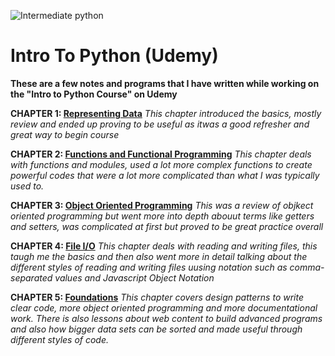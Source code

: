 ![Intermediate python](https://user-images.githubusercontent.com/86697301/126861711-681f33d2-c0ff-4b22-b7a5-020c5770e6bc.png)


# Intro To Python (Udemy)
**These are a few notes and programs that I have written while working on the "Intro to Python Course" on Udemy**

**CHAPTER 1: [Representing Data](https://github.com/Darrenrodricks/IntermediatePythonNanodegree/tree/main/RepresentingData)** 
  *This chapter introduced the basics, mostly review and ended up proving to be useful as itwas a good refresher and great way to begin course*
  
  
**CHAPTER 2: [Functions and Functional Programming](https://github.com/Darrenrodricks/IntermediatePythonNanodegree/tree/main/FunctionsAndFunctionalProgramming)**
*This chapter deals with functions and modules, used a lot more complex functions to create powerful codes that were a lot more complicated than what I was typically used to.*


**CHAPTER 3: [Object Oriented Programming](https://github.com/Darrenrodricks/IntermediatePythonNanodegree/tree/main/ObjectOrientedProgramming)**
*This was a review of objkect oriented programming but went more into depth abouut terms like getters and setters, was complicated at first but proved to be great practice overall*

**CHAPTER 4: [File I/O](https://github.com/Darrenrodricks/IntermediatePythonNanodegree/tree/main/IntermediateFileIO)**
*This chapter deals with reading and writing files, this taugh me the basics and then also went more in detail talking about the different styles of reading and writing files uusing notation such as comma-separated values and Javascript Object Notation*

**CHAPTER 5: [Foundations](https://github.com/Darrenrodricks/IntermediatePythonNanodegree/tree/main/Foundations)**
*This chapter covers design patterns to write clear code, more object oriented programming and more documentational work. There is also lessons about web content to build advanced programs and also how bigger data sets can be sorted and made useful through different styles of code.*

